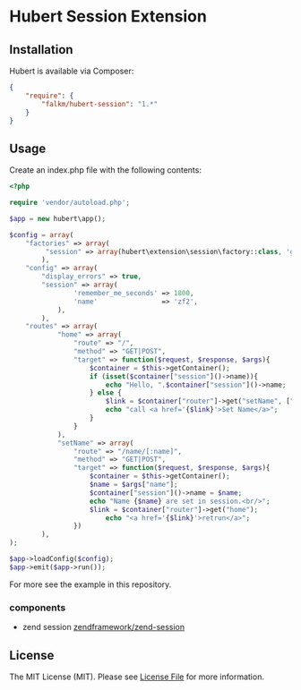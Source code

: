 Hubert Session Extension
======

## Installation

Hubert is available via Composer:

```json
{
    "require": {
        "falkm/hubert-session": "1.*"
    }
}
```

## Usage

Create an index.php file with the following contents:

```php
<?php

require 'vendor/autoload.php';

$app = new hubert\app();

$config = array(
    "factories" => array(
         "session" => array(hubert\extension\session\factory::class, 'get')
        ),
    "config" => array(
        "display_errors" => true,     
        "session" => array(
                'remember_me_seconds' => 1800,
                'name'                => 'zf2',
            ),
        ),
    "routes" => array(
            "home" => array(
                "route" => "/", 
                "method" => "GET|POST", 
                "target" => function($request, $response, $args){
                    $container = $this->getContainer();
                    if (isset($container["session"]()->name)){
                        echo "Hello, ".$container["session"]()->name;
                    } else {
                        $link = $container["router"]->get("setName", ["name" => "hubert"]);
                        echo "call <a href='{$link}'>Set Name</a>";
                    }
                }
            ),
            "setName" => array(
                "route" => "/name/[:name]", 
                "method" => "GET|POST", 
                "target" => function($request, $response, $args){
                    $container = $this->getContainer();     
                    $name = $args["name"];
                    $container["session"]()->name = $name;
                    echo "Name {$name} are set in session.<br/>";
                    $link = $container["router"]->get("home");
                        echo "<a href='{$link}'>retrun</a>";
                })
        ),
);

$app->loadConfig($config);
$app->emit($app->run());
```

For more see the example in this repository.

### components

- zend session [zendframework/zend-session](https://docs.zendframework.com/zend-session/)

## License

The MIT License (MIT). Please see [License File](https://github.com/falkmueller/hubert/blob/master/LICENSE) for more information.